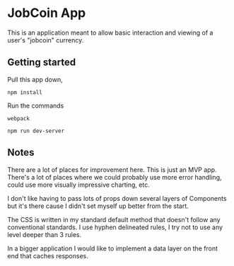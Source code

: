 # JobCoin App

This is an application meant to allow basic interaction and viewing of a user's "jobcoin" currency.

## Getting started

Pull this app down, 
```
npm install
```
Run the commands
```
webpack

npm run dev-server
```

## Notes

There are a lot of places for improvement here. This is just an MVP app. There's a lot of places where we could probably use more error handling, could use more visually impressive charting, etc.

I don't like having to pass lots of props down several layers of Components but it's there cause I didn't set myself up better from the start.

The CSS is written in my standard default method that doesn't follow any conventional standards. I use hyphen delineated rules, I try not to use any level deeper than 3 rules.

In a bigger application I would like to implement a data layer on the front end that caches responses.

